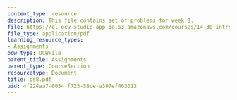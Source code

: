 ```yaml
---
content_type: resource
description: This file contains set of problems for week 8.
file: https://ol-ocw-studio-app-qa.s3.amazonaws.com/courses/14-30-introduction-to-statistical-method-in-economics-spring-2006/4f224aa70054f72358cea307ef463013_ps8.pdf
file_type: application/pdf
learning_resource_types:
- Assignments
ocw_type: OCWFile
parent_title: Assignments
parent_type: CourseSection
resourcetype: Document
title: ps8.pdf
uid: 4f224aa7-0054-f723-58ce-a307ef463013
---
```

